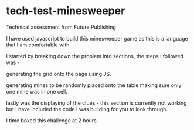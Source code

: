 # tech-test-minesweeper
Technical assessment from Future Publishing

I have used javascript to build this minesweeper game as this is a language that I am comfortable with. 

I started by breaking down the problem into sections, the steps i followed was - 

generating the grid onto the page using JS.

generating mines to be randomly placed onto the table making sure only one mine was in one cell. 

lastly was the displaying of the clues - this section is currently not working but I have included the code I was building for you to look through.

I time boxed this challenge at 2 hours. 
